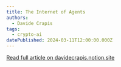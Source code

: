 ```yaml
---
title: The Internet of Agents
authors:
  - Davide Crapis
tags:
  - crypto-ai
datePublished: 2024-03-11T12:00:00.000Z
---
```


[Read full article on davidecrapis.notion.site](https://davidecrapis.notion.site/The-Internet-of-Agents-23aa09799b9c4620a1a287926bcfd6af)
